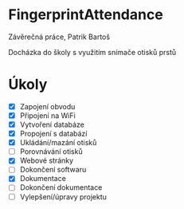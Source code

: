 # FingerprintAttendance
Závěrečná práce, Patrik Bartoš

Docházka do školy s využitím snímače otisků prstů

# Úkoly
- [x] Zapojení obvodu
- [x] Připojení na WiFi
- [x] Vytvoření databáze
- [x] Propojení s databází
- [x] Ukládání/mazání otisků
- [ ] Porovnávání otisků
- [x] Webové stránky
- [ ] Dokončení softwaru
- [x] Dokumentace
- [ ] Dokončení dokumentace
- [ ] Vylepšení/úpravy projektu
